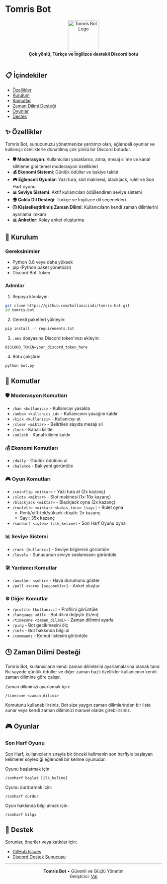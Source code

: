 # Tomris Bot

<div align="center">
  <img src="https://cdn.discordapp.com/avatars/1058409614992998501/97a155914f17653702bb54c12d8950cc.webp?size=100" alt="Tomris Bot Logo" width="100"/>
  <br>
  <b>Çok yönlü, Türkçe ve İngilizce destekli Discord botu</b>
  <br>
  <br>
</div>

## 📋 İçindekiler

- [Özellikler](#-özellikler)
- [Kurulum](#-kurulum)
- [Komutlar](#-komutlar)
- [Zaman Dilimi Desteği](#-zaman-dilimi-desteği)
- [Oyunlar](#-oyunlar)
- [Destek](#-destek)

## ✨ Özellikler

Tomris Bot, sunucunuzu yönetmenize yardımcı olan, eğlenceli oyunlar ve kullanışlı özelliklerle donatılmış çok yönlü bir Discord botudur.

- **🛡️ Moderasyon**: Kullanıcıları yasaklama, atma, mesaj silme ve kanal kilitleme gibi temel moderasyon özellikleri
- **💰 Ekonomi Sistemi**: Günlük ödüller ve bakiye takibi
- **🎮 Eğlenceli Oyunlar**: Yazı tura, slot makinesi, blackjack, rulet ve Son Harf oyunu
- **📊 Seviye Sistemi**: Aktif kullanıcıları ödüllendiren seviye sistemi
- **🌍 Çoklu Dil Desteği**: Türkçe ve İngilizce dil seçenekleri
- **🕒 Kişiselleştirilmiş Zaman Dilimi**: Kullanıcıların kendi zaman dilimlerini ayarlama imkanı
- **📊 Anketler**: Kolay anket oluşturma

## 🚀 Kurulum

### Gereksinimler
- Python 3.8 veya daha yüksek
- pip (Python paket yöneticisi)
- Discord Bot Token

### Adımlar

1. Repoyu klonlayın:
```bash
git clone https://github.com/kullaniciadi/tomris-bot.git
cd tomris-bot
```

2. Gerekli paketleri yükleyin:
```bash
pip install -r requirements.txt
```

3. `.env` dosyasına Discord token'ınızı ekleyin:
```
DISCORD_TOKEN=your_discord_token_here
```

4. Botu çalıştırın:
```bash
python bot.py
```


## 📝 Komutlar

### 🛡️ Moderasyon Komutları
- `/ban <kullanıcı>` - Kullanıcıyı yasakla
- `/unban <kullanıcı_id>` - Kullanıcının yasağını kaldır
- `/kick <kullanıcı>` - Kullanıcıyı at
- `/clear <miktar>` - Belirtilen sayıda mesajı sil
- `/lock` - Kanalı kilitle
- `/unlock` - Kanal kilidini kaldır

### 💰 Ekonomi Komutları
- `/daily` - Günlük ödülünü al
- `/balance` - Bakiyeni görüntüle

### 🎮 Oyun Komutları
- `/coinflip <miktar>` - Yazı tura at (2x kazanç)
- `/slots <miktar>` - Slot makinesi (1x-10x kazanç)
- `/blackjack <miktar>` - Blackjack oyna (2x kazanç)
- `/roulette <miktar> <bahis_türü> [sayı]` - Rulet oyna
  - Renk/çift-tek/yüksek-düşük: 2x kazanç
  - Sayı: 35x kazanç
- `/sonharf <işlem> [ilk_kelime]` - Son Harf Oyunu oyna

### 📊 Seviye Sistemi
- `/rank [kullanıcı]` - Seviye bilgilerini görüntüle
- `/levels` - Sunucunun seviye sıralamasını görüntüle

### 🛠️ Yardımcı Komutlar
- `/weather <şehir>` - Hava durumunu göster
- `/poll <soru> [seçenekler]` - Anket oluştur

### ⚙️ Diğer Komutlar
- `/profile [kullanıcı]` - Profilini görüntüle
- `/language <dil>` - Bot dilini değiştir (tr/en)
- `/timezone <zaman_dilimi>` - Zaman dilimini ayarla
- `/ping` - Bot gecikmesini ölç
- `/info` - Bot hakkında bilgi al
- `/commands` - Komut listesini görüntüle

## 🕒 Zaman Dilimi Desteği

Tomris Bot, kullanıcıların kendi zaman dilimlerini ayarlamalarına olanak tanır. Bu sayede günlük ödüller ve diğer zaman bazlı özellikler kullanıcının kendi zaman dilimine göre çalışır.

Zaman diliminizi ayarlamak için:
```
/timezone <zaman_dilimi>
```

Komutunu kullanabilirsiniz. Bot size yaygın zaman dilimlerinden bir liste sunar veya kendi zaman diliminizi manuel olarak girebilirsiniz.

## 🎮 Oyunlar

### Son Harf Oyunu

Son Harf, kullanıcıların sırayla bir önceki kelimenin son harfiyle başlayan kelimeler söylediği eğlenceli bir kelime oyunudur.

Oyunu başlatmak için:
```
/sonharf başlat [ilk_kelime]
```

Oyunu durdurmak için:
```
/sonharf durdur
```

Oyun hakkında bilgi almak için:
```
/sonharf bilgi
```

## 🔗 Destek

Sorunlar, öneriler veya katkılar için:
- [GitHub Issues](https://github.com/kullaniciadi/tomris-bot/issues)
- [Discord Destek Sunucusu](https://discord.gg/2RTHvbfH3a)


---

<div align="center">
  <b>Tomris Bot</b> • Güvenli ve Güçlü Yönetim
  <br>
  Geliştirici: <a href="https://x.com/kayapater">Vai</a>
</div>
